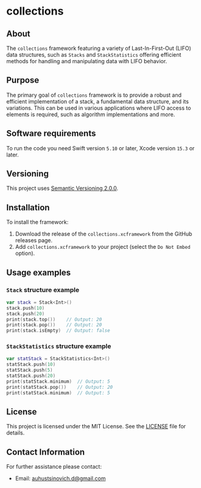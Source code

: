 # collections

## About 

The `collections` framework featuring a variety of Last-In-First-Out (LIFO) data structures, such as `Stacks` and `StackStatistics` offering efficient methods for handling and manipulating data with LIFO behavior.

## Purpose

The primary goal of `collections` framework is to provide a robust and efficient implementation of a stack, a fundamental data structure, and its variations. This can be used in various applications where LIFO access to elements is required, such as algorithm implementations and more.

## Software requirements

To run the code you need Swift version `5.10` or later, Xcode version `15.3` or later.

## Versioning

This project uses [Semantic Versioning 2.0.0](https://semver.org/).

## Installation

To install the framework:

1. Download the release of the `collections.xcframework` from the GitHub releases page.
1. Add `collections.xcframework` to your project (select the `Do Not Embed` option).

## Usage examples

### `Stack` structure example

```swift
var stack = Stack<Int>()
stack.push(10)
stack.push(20)
print(stack.top())    // Output: 20
print(stack.pop())    // Output: 20
print(stack.isEmpty)  // Output: false
```

### `StackStatistics` structure example

```swift
var statStack = StackStatistics<Int>()
statStack.push(10)
statStack.push(5)
statStack.push(20)
print(statStack.minimum)  // Output: 5
print(statStack.pop())    // Output: 20
print(statStack.minimum)  // Output: 5
```

## License

This project is licensed under the MIT License. See the [LICENSE](LICENSE) file for details.

## Contact Information

For further assistance please contact:

- Email: auhustsinovich.d@gmail.com
